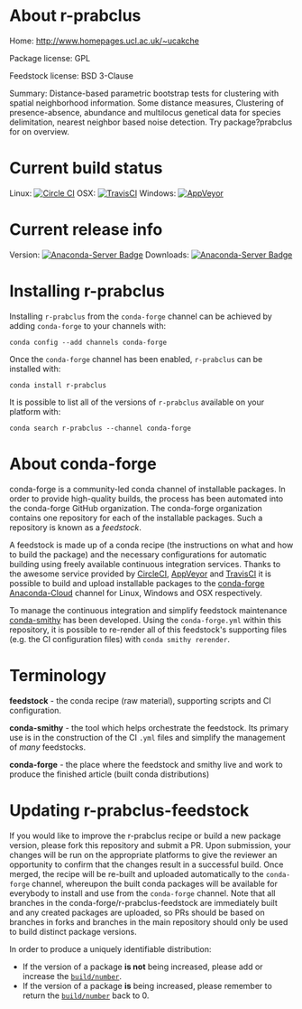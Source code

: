 About r-prabclus
================

Home: http://www.homepages.ucl.ac.uk/~ucakche

Package license: GPL

Feedstock license: BSD 3-Clause

Summary: Distance-based parametric bootstrap tests for clustering with  spatial neighborhood information. Some distance measures,  Clustering of presence-absence, abundance and multilocus genetical data  for species delimitation, nearest neighbor  based noise detection. Try package?prabclus for on overview. 



Current build status
====================

Linux: [![Circle CI](https://circleci.com/gh/conda-forge/r-prabclus-feedstock.svg?style=shield)](https://circleci.com/gh/conda-forge/r-prabclus-feedstock)
OSX: [![TravisCI](https://travis-ci.org/conda-forge/r-prabclus-feedstock.svg?branch=master)](https://travis-ci.org/conda-forge/r-prabclus-feedstock)
Windows: [![AppVeyor](https://ci.appveyor.com/api/projects/status/github/conda-forge/r-prabclus-feedstock?svg=True)](https://ci.appveyor.com/project/conda-forge/r-prabclus-feedstock/branch/master)

Current release info
====================
Version: [![Anaconda-Server Badge](https://anaconda.org/conda-forge/r-prabclus/badges/version.svg)](https://anaconda.org/conda-forge/r-prabclus)
Downloads: [![Anaconda-Server Badge](https://anaconda.org/conda-forge/r-prabclus/badges/downloads.svg)](https://anaconda.org/conda-forge/r-prabclus)

Installing r-prabclus
=====================

Installing `r-prabclus` from the `conda-forge` channel can be achieved by adding `conda-forge` to your channels with:

```
conda config --add channels conda-forge
```

Once the `conda-forge` channel has been enabled, `r-prabclus` can be installed with:

```
conda install r-prabclus
```

It is possible to list all of the versions of `r-prabclus` available on your platform with:

```
conda search r-prabclus --channel conda-forge
```


About conda-forge
=================

conda-forge is a community-led conda channel of installable packages.
In order to provide high-quality builds, the process has been automated into the
conda-forge GitHub organization. The conda-forge organization contains one repository
for each of the installable packages. Such a repository is known as a *feedstock*.

A feedstock is made up of a conda recipe (the instructions on what and how to build
the package) and the necessary configurations for automatic building using freely
available continuous integration services. Thanks to the awesome service provided by
[CircleCI](https://circleci.com/), [AppVeyor](http://www.appveyor.com/)
and [TravisCI](https://travis-ci.org/) it is possible to build and upload installable
packages to the [conda-forge](https://anaconda.org/conda-forge)
[Anaconda-Cloud](http://docs.anaconda.org/) channel for Linux, Windows and OSX respectively.

To manage the continuous integration and simplify feedstock maintenance
[conda-smithy](http://github.com/conda-forge/conda-smithy) has been developed.
Using the ``conda-forge.yml`` within this repository, it is possible to re-render all of
this feedstock's supporting files (e.g. the CI configuration files) with ``conda smithy rerender``.


Terminology
===========

**feedstock** - the conda recipe (raw material), supporting scripts and CI configuration.

**conda-smithy** - the tool which helps orchestrate the feedstock.
                   Its primary use is in the construction of the CI ``.yml`` files
                   and simplify the management of *many* feedstocks.

**conda-forge** - the place where the feedstock and smithy live and work to
                  produce the finished article (built conda distributions)


Updating r-prabclus-feedstock
=============================

If you would like to improve the r-prabclus recipe or build a new
package version, please fork this repository and submit a PR. Upon submission,
your changes will be run on the appropriate platforms to give the reviewer an
opportunity to confirm that the changes result in a successful build. Once
merged, the recipe will be re-built and uploaded automatically to the
`conda-forge` channel, whereupon the built conda packages will be available for
everybody to install and use from the `conda-forge` channel.
Note that all branches in the conda-forge/r-prabclus-feedstock are
immediately built and any created packages are uploaded, so PRs should be based
on branches in forks and branches in the main repository should only be used to
build distinct package versions.

In order to produce a uniquely identifiable distribution:
 * If the version of a package **is not** being increased, please add or increase
   the [``build/number``](http://conda.pydata.org/docs/building/meta-yaml.html#build-number-and-string).
 * If the version of a package **is** being increased, please remember to return
   the [``build/number``](http://conda.pydata.org/docs/building/meta-yaml.html#build-number-and-string)
   back to 0.
